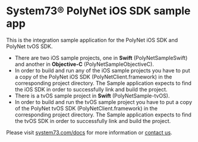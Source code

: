 # System73® PolyNet iOS SDK sample app

This is the integration sample application for the PolyNet iOS SDK and PolyNet tvOS SDK.

- There are two iOS sample projects, one in **Swift** (PolyNetSampleSwift) and another in **Objective-C** (PolyNetSampleObjectiveC). 
- In order to build and run any of the iOS sample projects you have to put a copy of the PolyNet iOS SDK (PolyNetClient.framework) in the corresponding project directory.
The Sample application expects to find the iOS SDK in order to successfully link and build the project.
- There is a tvOS sample project in **Swift** (PolyNetSample-tvOS). 
- In order to build and run the tvOS sample project you have to put a copy of the PolyNet tvOS SDK (PolyNetClient.framework) in the corresponding project directory.
The Sample application expects to find the tvOS SDK in order to successfully link and build the project.

Please visit [system73.com/docs](https://www.system73.com/docs/) for more information or [contact us](mailto:support@system73.com).
